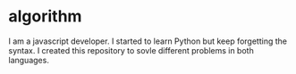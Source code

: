 # algorithm

I am a javascript developer. I started to learn Python but keep forgetting the syntax. I created this repository to sovle different problems in both languages.

